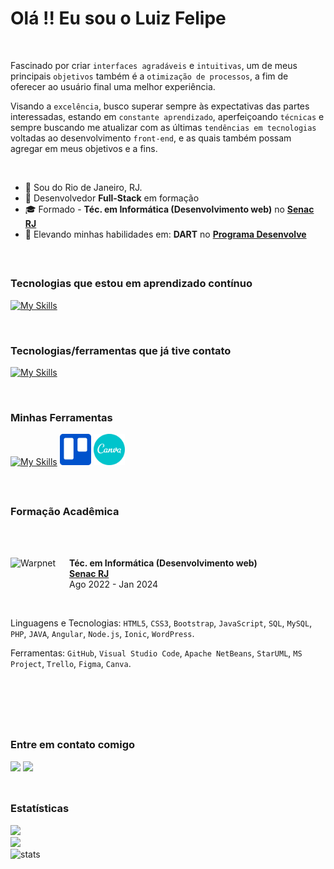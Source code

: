 # Olá !! Eu sou o Luiz Felipe


<br/>

Fascinado por criar `interfaces agradáveis` e `intuitivas`, um de meus principais `objetivos` também é a `otimização de processos`, a fim de oferecer ao usuário final uma melhor experiência.

Visando a `excelência`, busco superar sempre às expectativas das partes interessadas, estando em `constante aprendizado`, aperfeiçoando `técnicas` e sempre buscando me atualizar com as últimas `tendências em tecnologias` voltadas ao desenvolvimento `front-end`, e as quais também possam agregar em meus objetivos e a fins.

<br/>

- 🎈 Sou do Rio de Janeiro, RJ.
- 🧠 Desenvolvedor **Full-Stack** em formação
- 🎓 Formado - **Téc. em Informática (Desenvolvimento web)** no [**Senac RJ**](https://www.rj.senac.br/)
- 🚀 Elevando minhas habilidades em: **DART** no [**Programa Desenvolve**](https://desenvolve.grupoboticario.com.br/) 
<br/>

##
<h3> Tecnologias que estou em aprendizado contínuo</h3>

  [![My Skills](https://skillicons.dev/icons?i=html,css,js,ts,bootstrap,php,mysql,figma,sass)](https://github.com/GabrielModesto-O)
  
<br/>

<h3> Tecnologias/ferramentas que já tive contato</h3>

  [![My Skills](https://skillicons.dev/icons?i=java,angular,react,nodejs,androidstudio,wordpress)](https://github.com/GabrielModesto-O)


<br/>

<h3> Minhas Ferramentas</h3>

  [![My Skills](https://skillicons.dev/icons?i=git,github,vscode,figma)](https://github.com/GabrielModesto-O)
[<img height="50" src="https://github.com/devicons/devicon/blob/master/icons/trello/trello-plain.svg">](https://github.com/GabrielModesto-O)
[<img height="50" src="https://github.com/devicons/devicon/blob/master/icons/canva/canva-original.svg">](https://github.com/GabrielModesto-O)

<br/>

##

<h3> Formação Acadêmica</h3>
<br/>
<br/>

[<img align="left" height="94px" width="94px" alt="Warpnet" src="https://i.postimg.cc/rwbd9nTT/senac-logo.png"/>](https://www.rj.senac.br/)
**Téc. em Informática (Desenvolvimento web)** \
[**Senac RJ**](https://www.rj.senac.br/) \
Ago 2022 - Jan 2024

<br/>

Linguagens e Tecnologias: `HTML5`, `CSS3`, `Bootstrap`, `JavaScript`, `SQL`, `MySQL`, `PHP`, `JAVA`, `Angular`, `Node.js`, `Ionic`, `WordPress`.

Ferramentas: `GitHub`, `Visual Studio Code`, `Apache NetBeans`, `StarUML`, `MS Project`, `Trello`, `Figma`, `Canva`.

<br/>
<br/>


<br/>
<br/>

##

<h3>Entre em contato comigo</h3>
<a href="https://www.linkedin.com/in/luizfelipe-m-silva/"><img src="https://img.shields.io/badge/LinkedIn-0077B5?style=for-the-badge&logo=linkedin&logoColor=white" target="_blank"></a>
<a href="mailto:luizfelipe02081@gmail.com"><img src="https://img.shields.io/badge/Microsoft%20Outlook-0078D4.svg?style=for-the-badge&logo=Microsoft-Outlook&logoColor=white" target="_blank"></a>

<br/>
<br/>

##
<h3>Estatísticas</h3>
<div>
  <img height="150em"  src="https://github-readme-stats.vercel.app/api?username=Luiz-Felipe&show_icons=true&theme=dracula&include_all_commits=true&count_private=true"/>
<br/>
  <img height="150em" src="https://github-readme-stats.vercel.app/api/top-langs/?username=Luiz-Felipe&layout=compact&langs_count=7&theme=dracula"/>
<br/>
  <img height="160em" src="https://github-readme-streak-stats.herokuapp.com/?user=Luiz-Felipe&theme=omni&theme=dracula" alt="stats"/>
</div>
